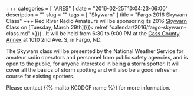 +++
categories = [ "ARES" ]
date = "2016-02-25T10:04:23-06:00"
description = ""
slug = ""
tags = [ "Skywarn" ]
title = "Fargo 2016 Skywarn Class"
+++
Red River Radio Amateurs will be sponsoring its 2016 [Skywarn](http://skywarn.org/) Class on [Tuesday, March 29th]({{< relref "calendar/2016/fargo-skywarn-class.md" >}}) .  It will be held from 6:30 to 9:00 PM at the [Cass County Annex](http://www.mapquest.com/us/nd/fargo/58103-1788/1010-2nd-ave-s-46.872638,-96.794521?npt=true) at 1010 2nd Ave. S, in Fargo, ND.

The Skywarn class will be presented by the National Weather Service for amateur radio operators and personnel from public safety agencies, and is open to the public, for anyone interested in being a storm spotter.  It will cover all the basics of storm spotting and will also be a good refresher course for existing spotters.

Please contact {{% mailto KC0DCF name %}} for more information.
<!--more-->
